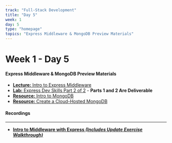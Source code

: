 ```yaml
---
track: "Full-Stack Development"
title: "Day 5"
week: 1
day: 5
type: "homepage"
topics: "Express Middleware & MongoDB Preview Materials"
---
```


# Week 1 - Day 5

#### Express Middleware & MongoDB Preview Materials
- [**Lecture:** Intro to Express Middleware](/full-stack-development/week-1/day-5/lecture-materials/intro-to-express-middleware/)
- [**Lab:** Express Dev Skills Part 2 of 2](/full-stack-development/week-1/day-5/labs/express-dev-skills-lab-part-2/) - **Parts 1 and 2 Are Deliverable**
- [**Resource:** Intro to MongoDB](/full-stack-development/week-1/day-5/lecture-materials/intro-to-mongodb/)
- [**Resource:** Create a Cloud-Hosted MongoDB](/full-stack-development/week-1/day-5/lecture-materials/create-an-atlas-hosted-mongodb/) 


#### Recordings

<hr>

- [**Intro to Middleware with Express _(Includes Update Exercise Walkthrough)_**](https://generalassembly.zoom.us/rec/share/2Kf0Su1h0xozOwKZPiDpmCnQ5kueJxRdyCFkooy3EOUcqUr31XgaTaoFruZMXNRO._j_o26pVkPIP3AH0?startTime=1615557982000) 


